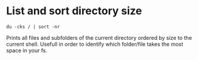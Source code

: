 # List and sort directory size

`du -cks / | sort -nr`

Prints all files and subfolders of the current directory ordered by size to the current shell.
Usefull in order to identify which folder/file takes the most space in your fs.

